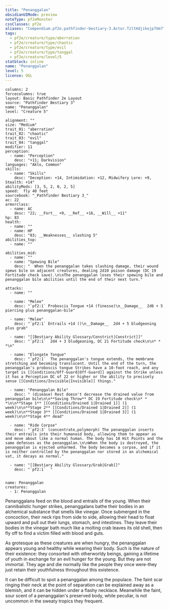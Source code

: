 ```yaml
---
title: "Penanggalan"
obsidianUIMode: preview
noteType: pf2eMonster
cssClasses: pf2e
aliases: "Compendium.pf2e.pathfinder-bestiary-3.Actor.TzltHdjikojp7Um7" 
tags:
  - pf2e/creature/type/aberration
  - pf2e/creature/type/chaotic
  - pf2e/creature/type/evil
  - pf2e/creature/type/tanggal
  - pf2e/creature/level/5
statblock: inline
name: "Penanggalan"
level: 5
license: OGL
---
```


```statblock
columns: 2
forcecolumns: true
layout: Basic Pathfinder 2e Layout
source: "Pathfinder Bestiary 3"
name: "Penanggalan"
level: "Creature 5"

alignment: ""
size: "Medium"
trait_01: "aberration"
trait_02: "chaotic"
trait_03: "evil"
trait_04: "tanggal"
modifier: 11
perception:
  - name: "Perception"
    desc: "+11; Darkvision"
languages: "Aklo, Common"
skills:
  - name: "Skills"
    desc: "Deception: +14, Intimidation: +12, Midwifery Lore: +9, Stealth: +14"
abilityMods: [3, 5, 2, 0, 2, 5]
speed:  fly 40 feet
sourcebook: "_Pathfinder Bestiary 3_"
ac: 22
armorclass:
  - name: AC
    desc: "22; __Fort__ +9, __Ref__ +16, __Will__ +11"
hp: 83
health:
  - name: ""
  - name: HP
    desc: "83; __Weaknesses__ slashing 5"
abilities_top:
  - name: ""

abilities_mid:
  - name: ""
  - name: "Spewing Bile"
    desc: "  When the penanggalan takes slashing damage, their wound spews bile on adjacent creatures, dealing 2d10 poison damage (DC 19 Fortitude check save).\n\nThe penanggalan loses their spewing bile and penanggalan bile abilities until the end of their next turn."

attacks:
  - name: ""

  - name: "Melee"
    desc: "`pf2:1` Proboscis Tongue +14 (finesse)\n__Damage__  2d6 + 5 piercing plus penanggalan-bile"

  - name: "Melee"
    desc: "`pf2:1` Entrails +14 ()\n__Damage__  2d4 + 5 bludgeoning plus grab"

  - name: "[[Bestiary Ability Glossary/Constrict|Constrict]]"
    desc: "`pf2:1`  2d4 + 3 bludgeoning, DC 21 Fortitude check\n\n* * *\n"

  - name: "Elongate Tongue"
    desc: "`pf2:1`  The penanggalan's tongue extends, the membrane stretching and becoming translucent. Until the end of the turn, the penanggalan's proboscis tongue Strikes have a 10-foot reach, and any target is [[Conditions/Off-Guard|Off-Guard]] against the Strike unless it has a Perception DC of 22 or higher or the ability to precisely sense [[Conditions/Invisible|Invisible]] things."

  - name: "Penanggalan Bile"
    desc: " (disease) Rest doesn't decrease the drained value from penanggalan bile\n\n**Saving Throw** DC 19 Fortitude check\n* * *\n\n**Stage 1** [[Conditions/Drained 1|Drained 1]] (1 week)\n\n**Stage 2** [[Conditions/Drained 1|Drained 2]] (1 week)\n\n**Stage 3** [[Conditions/Drained 1|Drained 3]] (1 week)\n\n**Stage 4** dead"

  - name: "Ride Corpse"
    desc: "`pf2:3` (concentrate,polymorph) The penanggalan inserts their entrails into their humanoid body, allowing them to appear as and move about like a normal human. The body has 10 Hit Points and the same defenses as the penanggalan.\n\nWhen the body is destroyed, the penanggalan is ejected unharmed. The body becomes a corpse, and if it is neither controlled by the penanggalan nor stored in an alchemical vat, it decays as normal."

  - name: "[[Bestiary Ability Glossary/Grab|Grab]]"
    desc: "`pf2:1`  "
 
```

```encounter-table
name: Penanggalan
creatures:
  - 1: Penanggalan
```



Penanggalans feed on the blood and entrails of the young. When their cannibalistic hunger strikes, penanggalans bathe their bodies in an alchemical substance that smells like vinegar. Once submerged in the concoction, their neck rips from side to side, allowing their head to float upward and pull out their lungs, stomach, and intestines. They leave their bodies in the vinegar bath much like a molting crab leaves its old shell, then fly off to find a victim filled with blood and guts.

As grotesque as these creatures are when hungry, the penanggalan appears young and healthy while wearing their body. Such is the nature of their existence: they consorted with otherworldy beings, gaining a lifetime of youth in exchange for an evil hunger for the young. But they are not immortal. They age and die normally like the people they once were-they just retain their youthfulness throughout this existence.

It can be difficult to spot a penanggalan among the populace. The faint scar ringing their neck at the point of separation can be explained away as a blemish, and it can be hidden under a flashy necklace. Meanwhile the faint, sour scent of a penanggalan's preserved body, while peculiar, is not uncommon in the sweaty tropics they frequent.
